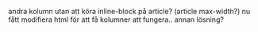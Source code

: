 andra kolumn utan att köra inline-block på article? (article max-width?)
    nu fått modifiera html för att få kolumner att fungera.. annan lösning?